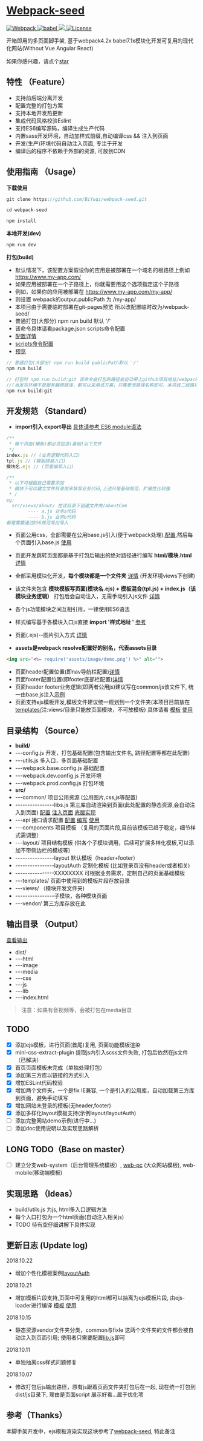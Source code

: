 
# [Webpack-seed](https://github.com/BiYuqi/webpack-seed)

<p align="left">
	<a href="https://webpack.js.org/">
		<img src="https://img.shields.io/badge/webpack-4.20.2-brightgreen.svg" alt="Webpack">
	</a>
	<a href="https://babeljs.io/">
		<img src="https://img.shields.io/badge/babel-7.1.2-brightgreen.svg" alt="babel">
	</a>
  <a href="https://github.com/BiYuqi/webpack-seed/tree/gh-pages">
    <img src="https://img.shields.io/travis/BiYuqi/webpack-seed.svg">
  </a>
  <a href="https://github.com/BiYuqi/webpack-seed/blob/master/LICENSE">
    <img src="https://img.shields.io/badge/license-MIT-blue.svg" alt="License">
  </a>
  
</p>

开箱即用的多页面脚手架, 基于webpack4.2x babel7.1x模块化开发可复用的现代化网站(Without Vue Angular React)

如果你感兴趣，请点个[star](https://github.com/BiYuqi/webpack-seed/stargazers)


## 特性 （Feature）

- 支持前后端分离开发
- 配置完整的打包方案
- 支持本地开发热更新
- 集成代码风格校验Eslint
- 支持ES6编写源码，编译生成生产代码
- 内置sass开发环境，自动加样式前缀,自动编译css && 注入到页面
- 开发(生产)环境代码自动注入页面, 专注于开发
- 编译后的程序不依赖于外部的资源, 可放到CDN

## 使用指南 （Usage）

**下载使用**
```js
git clone https://github.com/BiYuqi/webpack-seed.git

cd webpack-seed

npm install
```

**本地开发(dev)**
```js
npm run dev
```

**打包(build)**

* 默认情况下，该配置方案假设你的应用是被部署在一个域名的根路径上例如 https://www.my-app.com/
* 如果应用被部署在一个子路径上，你就需要用这个选项指定这个子路径
* 例如，如果你的应用被部署在 https://www.my-app.com/my-app/
* 则设置 webpack的output.publicPath 为 /my-app/
* 本项目由于需要临时部署在git-pages预览 所以改配置临时改为/webpack-seed/
* 普通打包(大部分) npm run build 默认 '/'
* 该命令具体请看package.json scripts命令配置
* [配置详情](https://github.com/BiYuqi/webpack-seed/blob/master/build/config.js#L23)
* [scripts命令配置](https://github.com/BiYuqi/webpack-seed/blob/master/package.json#L8)
* [预览](https://loadingmore.com/webpack-seed)
```js
// 普通打包(大部分) npm run build publicPath默认 '/'
npm run build

// 打包时 npm run build:git 该命令会打包的路径会自动带上github项目地址/webpack-seed/
//(当发布环境不是服务器根路径，都可以采用该方案，只需更改路径名称即可，本项目二级路径为webpack-seed)
npm run build:git

```

## 开发规范 （Standard）
* **import引入 export导出** [具体请参考 ES6 module语法](http://es6.ruanyifeng.com/#docs/module)
```js
/**
 * 每个页面(模板)都必须包含(基础)以下文件
 */
index.js // (业务逻辑代码入口)
tpl.js // (模板拼装入口)
模块名.ejs // (页面编写入口)

/**
 * 以下可根据自己需要添加
 * 模块下可以建立文件目录用来填写业务代码,上述只是基础规范，扩展性比较强
 * /
eg:
  src/views/about/ 在该目录下创建文件夹/aboutCom
        ---- a.js 业务a代码
        ---- b.js 业务b代码
都是需要通过ES6规范导出导入
```
* 页面公用css，全部需要在公用base.js引入(便于webpack处理),[配置](https://github.com/BiYuqi/webpack-seed/blob/master/src/common/js/base.js),然后每个页面引入base.js [使用](https://github.com/BiYuqi/webpack-seed/blob/master/src/views/index/index.js#L4)
* 页面开发跳转页面都是基于打包后输出的绝对路径进行编写 **html/模块.html** [详情](https://github.com/BiYuqi/webpack-seed/blob/master/src/views/index/index.ejs)
* 全部采用模块化开发，**每个模块都是一个文件夹** [详情](https://github.com/BiYuqi/webpack-seed/tree/master/src/views) (开发环境views下创建)
* 该文件夹包含 **模块模板写页面(模块名.ejs) + 模板混合(tpl.js) + index.js（该模块业务逻辑）** 打包后会自动注入，无需手动引入js文件 [详情](https://github.com/BiYuqi/webpack-seed/tree/master/src/views/about)
* 各个js功能模块之间互相引用，一律使用ES6语法
* 样式编写基于各模块入口js直接 **import '样式地址 '** [参考](https://github.com/BiYuqi/webpack-seed/blob/master/src/views/about/index.js#L2) 
* 页面(.ejs)--图片引入方式 [详情](https://github.com/BiYuqi/webpack-seed/blob/master/src/views/about/about.ejs#L10)

* **assets是webpack resolve配置好的别名，代表assets目录**
```html
<img src="<%= require('assets/image/demo.png') %>" alt="">
```
* 页面header配置位置(即nav导航栏配置)[详情](https://github.com/BiYuqi/webpack-seed/blob/master/src/components/header/header.ejs)
* 页面footer配置位置(即footer底部栏配置)[详情](https://github.com/BiYuqi/webpack-seed/blob/master/src/components/footer/footer.ejs)
* 页面header footer业务逻辑(即两者公用js)建议写在common/js该文件下, 统一由base.js注入[示例](https://github.com/BiYuqi/webpack-seed/blob/master/src/common/js)
* 页面支持ejs模板开发,模板文件建议统一规划到一个文件夹(本项目目前放在[templates/](https://github.com/BiYuqi/webpack-seed/tree/master/src/templates)注:views/目录只能放页面模块，不可放模板) 具体请看 [模板](https://github.com/BiYuqi/webpack-seed/blob/master/src/templates/index.test.ejs) [使用](https://github.com/BiYuqi/webpack-seed/blob/master/src/views/index/index.js#L7)
## 目录结构 （Source）

* **build/**
* ---config.js 开发，打包基础配置(包含输出文件名, 路径配置等都在此配置)
* ---utils.js 多入口，多页面基础配置
* ---webpack.base.config.js 基础配置
* ---webpack.dev.config.js 开发环境
* ---webpack.prod.config.js 打包环境
* **src/**
* ---common/ 项目公用资源 (公用图片,css,js等配置)
* ----------------libs.js 第三库自动渲染到页面(此处配置的静态资源,会自动注入到页面) [配置](https://github.com/BiYuqi/webpack-seed/blob/master/src/common/libs/libs.js) [注入页面](https://github.com/BiYuqi/webpack-seed/blob/master/src/components/footer/footer.ejs) [底层实现](https://github.com/BiYuqi/webpack-seed/blob/master/src/layout/layout/layout.js#L5)
* ---api 接口请求配置 [配置](https://github.com/BiYuqi/webpack-seed/blob/master/src/api/request.js) [编写](https://github.com/BiYuqi/webpack-seed/blob/master/src/api/movie.js) [使用](https://github.com/BiYuqi/webpack-seed/blob/master/src/views/about/index.js#L8)
* ---components 项目模板 （复用的页面片段,目前该模板已趋于稳定，细节样式需调整）
* ---layout/ 项目结构模板 (供各个子模块调用，后续可扩展多样化模板,可以添加不带侧边栏的模板等)
* ----------------layout 默认模板（header+footer）
* ----------------layoutAuth 定制化模板 (比如登录页没有header或者相关)
* ----------------XXXXXXXX 可根据业务需求，定制自己的页面基础模板
* ---templates/ 页面中使用到的模板片段存放目录
* ---views/ （模块开发文件夹)
* ----------------子模块，各种模块页面
* ---vendor/ 第三方库存放在此


## 输出目录 （Output）
[查看输出](https://github.com/BiYuqi/webpack-seed/tree/gh-pages)
* dist/
* ---html
* ---image
* ---media
* ---css
* ---js
* ---lib
* ---index.html

> 注意：如果有音视频等，会被打包在media目录


## TODO
- [x] 添加ejs模板，进行页面(首尾)复用, 页面功能模板渲染
- [x] mini-css-extract-plugin 提取js内引入scss文件失败, 打包后依然在js文件（已解决）
- [x] 首页页面模板未完成（单独处理打包）
- [x] 添加第三方库以链接的方式引入
- [x] 增加ESLint代码校验
- [x] 增加两个文件夹，一个是fix IE兼容, 一个是引入的公用库，自动加载第三方库到页面，避免手动填写
- [x] 增加网站未登录的模板(无header,footer)
- [x] 添加多样化layout模板支持(示例layout/layoutAuth)
- [ ] 添加完整网站demo示例(进行中...)
- [ ] 添加doc使用说明以及实现思路解析

## LONG TODO（Base on master）
- [ ] 建立分支web-system（后台管理系统模板）, [web-pc](https://github.com/BiYuqi/webpack-seed/tree/web-pc) (大众网站模板), web-mobile(移动端模板)


## 实现思路 （Ideas）

* build/utils.js 为js, html多入口逻辑方法
* 每个入口打包为一个html页面(自动注入相关js)
* TODO 待有空仔细讲解下具体实现

## 更新日志 (Update log)

2018.10.22
* 增加个性化模板案例[layoutAuth](https://github.com/BiYuqi/webpack-seed/tree/master/src/layout/layoutAuth)

2018.10.21
* 增加模板片段支持,页面中可复用的html都可以抽离为ejs模板片段, 由ejs-loader进行编译 [模板](https://github.com/BiYuqi/webpack-seed/blob/master/src/templates/index.test.ejs) [使用](https://github.com/BiYuqi/webpack-seed/blob/master/src/views/index/index.js#L7)

2018.10.15
* 静态资源vendor文件夹分类，common与fixIe 这两个文件夹的文件都会被自动注入到页面引用; 使用者只需要配置[lib.js](https://github.com/BiYuqi/webpack-seed/blob/master/src/common/libs/libs.js)即可

2018.10.11
* 单独抽离css样式问题修复

2018.10.07
* 修改打包后js输出路径，原有js跟着页面文件夹打包后在一起, 现在统一打包到dist/js目录下, 理由是页面script 展示好看...属于优化项

## 参考（Thanks）

本脚手架开发中，ejs模板渲染实现这块参考了[webpack-seed](https://github.com/Array-Huang/webpack-seed), 特此备注